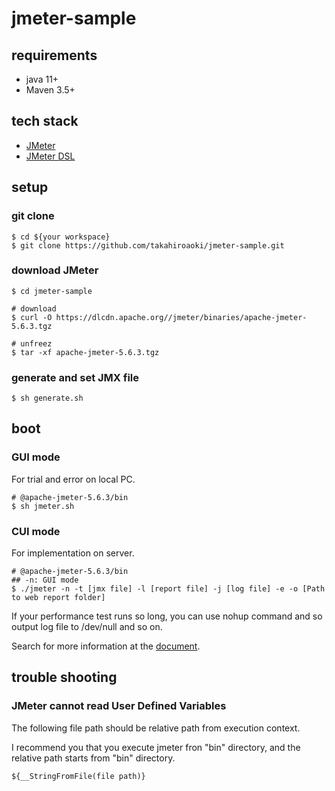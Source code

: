 # jmeter-sample

## requirements

- java 11+
- Maven 3.5+

## tech stack

- [JMeter](https://jmeter.apache.org/)
- [JMeter DSL](https://abstracta.github.io/jmeter-java-dsl/)

## setup

### git clone

```
$ cd ${your workspace}
$ git clone https://github.com/takahiroaoki/jmeter-sample.git
```

### download JMeter

```
$ cd jmeter-sample

# download
$ curl -O https://dlcdn.apache.org//jmeter/binaries/apache-jmeter-5.6.3.tgz

# unfreez
$ tar -xf apache-jmeter-5.6.3.tgz
```

### generate and set JMX file

```
$ sh generate.sh
```

## boot

### GUI mode

For trial and error on local PC.

```
# @apache-jmeter-5.6.3/bin
$ sh jmeter.sh
```

### CUI mode

For implementation on server.

```
# @apache-jmeter-5.6.3/bin
## -n: GUI mode
$ ./jmeter -n -t [jmx file] -l [report file] -j [log file] -e -o [Path to web report folder]
```

If your performance test runs so long, you can use nohup command and so output log file to /dev/null and so on.

Search for more information at the [document](https://jmeter.apache.org/usermanual/get-started.html#options).

## trouble shooting

### JMeter cannot read User Defined Variables

The following file path should be relative path from execution context.

I recommend you that you execute jmeter fron "bin" directory, and the relative path starts from "bin" directory.

```
${__StringFromFile(file path)}
```